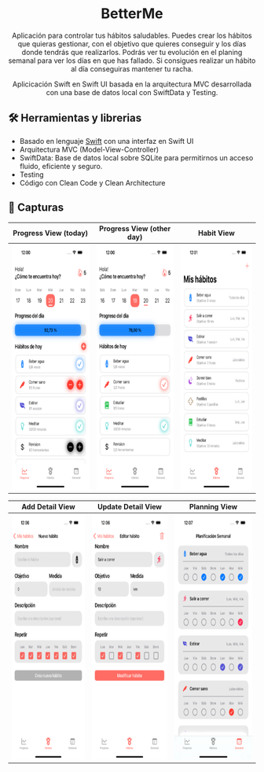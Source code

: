 <h1 align="center">BetterMe</h1>

<p align="center">  
  Aplicación para controlar tus hábitos saludables. Puedes crear los hábitos que quieras gestionar, con el objetivo que quieres conseguir y los días donde tendrás que realizarlos. Podrás ver tu evolución en el planing semanal para ver los días en que has fallado. Si consigues realizar un hábito al día conseguiras mantener tu racha.
</p>
<p align="center">   
  Aplicicación Swift en Swift UI basada en la arquitectura MVC desarrollada con una base de datos local con SwiftData y Testing.
</p>

## 🛠 Herramientas y librerias
- Basado en lenguaje [Swift](https://www.swift.org/) con una interfaz en Swift UI
- Arquitectura MVC (Model-View-Controller)
- SwiftData: Base de datos local sobre SQLite para permitirnos un acceso fluido, eficiente y seguro.
- Testing
- Código con Clean Code y Clean Architecture

## 📱 Capturas
| Progress View (today) | Progress View (other day) | Habit View |
|--|--|--|
| <img src="/Screens/ProgressViewToday.png" width="245" height="500"> | <img src="/Screens/ProgressViewOtherDay.png" width="245" height="500"> | <img src="/Screens/HabitView.png" width="245" height="500">

| Add Detail View | Update Detail View | Planning View |
|--|--|--|
| <img src="/Screens/AddDetailView.png" width="245" height="500"> | <img src="/Screens/UpdateDetailView.png" width="245" height="500"> | <img src="/Screens/PlanningView.png" width="245" height="500">
